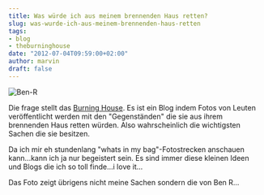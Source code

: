 ```yaml
---
title: Was würde ich aus meinem brennenden Haus retten?
slug: was-wurde-ich-aus-meinem-brennenden-haus-retten
tags:
- blog
- theburninghouse
date: "2012-07-04T09:59:00+02:00"
author: marvin
draft: false
---
```

![Ben-R](/images/Ben-R.jpg)

Die frage stellt das [Burning House](http://theburninghouse.com/). Es
ist ein Blog indem Fotos von Leuten veröffentlicht werden mit den
"Gegenständen" die sie aus ihrem brennenden Haus retten würden. Also
wahrscheinlich die wichtigsten Sachen die sie besitzen.

Da ich mir eh stundenlang "whats in my bag"-Fotostrecken anschauen
kann...kann ich ja nur begeistert sein. Es sind immer diese kleinen
Ideen und Blogs die ich so toll finde...i love it...

Das Foto zeigt übrigens nicht meine Sachen sondern die von Ben R...
